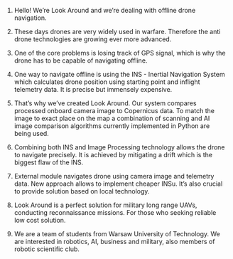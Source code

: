 1. Hello! We’re Look Around and we’re dealing with offline drone navigation. 

2. These days drones are very widely used in warfare. Therefore the anti drone technologies are growing ever more advanced.  

3. One of the core problems is losing track of  GPS signal, which is why the drone has to be capable of navigating offline.  

4. One way to navigate offline is using the INS - Inertial Navigation System which calculates drone position using starting point and inflight telemetry data. It is precise but immensely expensive. 

5. That’s why we’ve created Look Around. Our system compares processed onboard camera image to Copernicus data. To match the image to exact place on the map a combination of scanning and AI image comparison algorithms currently implemented in Python are being used. 

6. Combining both INS and Image Processing technology allows the drone to navigate precisely. It is achieved by mitigating a drift which is the biggest flaw of the INS. 

7. External module navigates drone using camera image and telemetry data.  New approach allows to implement cheaper INSu. It’s also crucial to provide solution based on local technology.  

8. Look Around is a perfect solution for military long range UAVs, conducting reconnaissance missions. For those who seeking reliable low cost solution. 

9. We are a team of  students from Warsaw University of Technology. We are interested in robotics, AI, business and military, also members of robotic scientific club. 